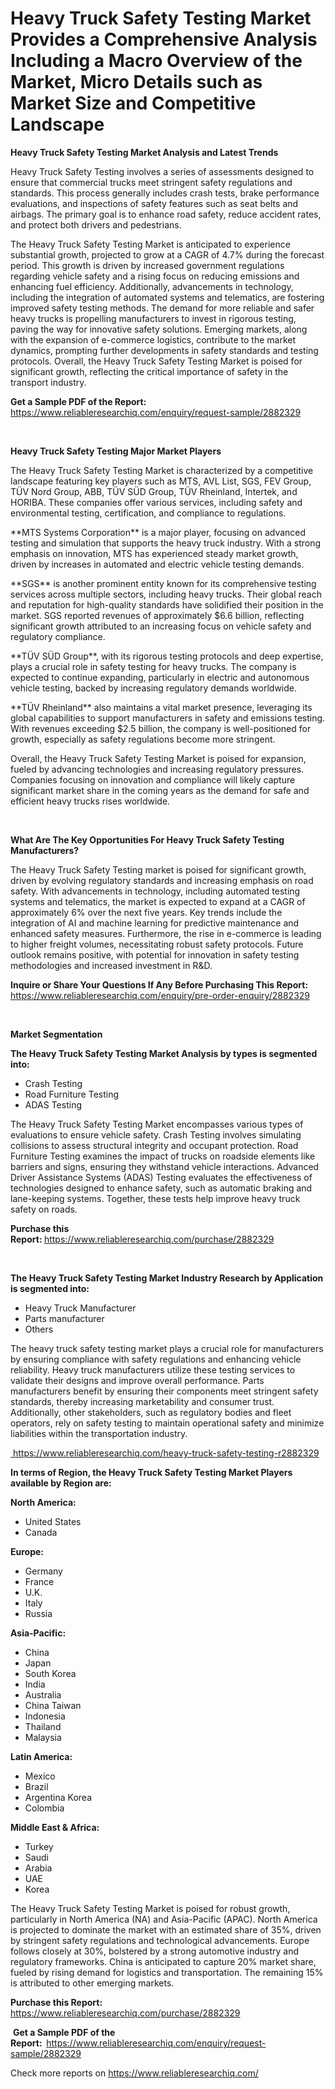 <p><h1>Heavy Truck Safety Testing Market Provides a Comprehensive Analysis Including a Macro Overview of the Market, Micro Details such as Market Size and Competitive Landscape</h1></p><p><strong>Heavy Truck Safety Testing Market Analysis and Latest Trends</strong></p>
<p><p>Heavy Truck Safety Testing involves a series of assessments designed to ensure that commercial trucks meet stringent safety regulations and standards. This process generally includes crash tests, brake performance evaluations, and inspections of safety features such as seat belts and airbags. The primary goal is to enhance road safety, reduce accident rates, and protect both drivers and pedestrians.</p><p>The Heavy Truck Safety Testing Market is anticipated to experience substantial growth, projected to grow at a CAGR of 4.7% during the forecast period. This growth is driven by increased government regulations regarding vehicle safety and a rising focus on reducing emissions and enhancing fuel efficiency. Additionally, advancements in technology, including the integration of automated systems and telematics, are fostering improved safety testing methods. The demand for more reliable and safer heavy trucks is propelling manufacturers to invest in rigorous testing, paving the way for innovative safety solutions. Emerging markets, along with the expansion of e-commerce logistics, contribute to the market dynamics, prompting further developments in safety standards and testing protocols. Overall, the Heavy Truck Safety Testing Market is poised for significant growth, reflecting the critical importance of safety in the transport industry.</p></p>
<p><strong>Get a Sample PDF of the Report:&nbsp;</strong> <a href="https://www.reliableresearchiq.com/enquiry/request-sample/2882329?utm_campaign=2299&utm_medium=2&utm_source=Github&utm_content=ia&utm_term=13032025&utm_id=heavy-truck-safety-testing">https://www.reliableresearchiq.com/enquiry/request-sample/2882329</a></p>
<p>&nbsp;</p>
<p><strong>Heavy Truck Safety Testing Major Market Players</strong></p>
<p><p>The Heavy Truck Safety Testing Market is characterized by a competitive landscape featuring key players such as MTS, AVL List, SGS, FEV Group, TÜV Nord Group, ABB, TÜV SÜD Group, TÜV Rheinland, Intertek, and HORIBA. These companies offer various services, including safety and environmental testing, certification, and compliance to regulations.</p><p>**MTS Systems Corporation** is a major player, focusing on advanced testing and simulation that supports the heavy truck industry. With a strong emphasis on innovation, MTS has experienced steady market growth, driven by increases in automated and electric vehicle testing demands. </p><p>**SGS** is another prominent entity known for its comprehensive testing services across multiple sectors, including heavy trucks. Their global reach and reputation for high-quality standards have solidified their position in the market. SGS reported revenues of approximately $6.6 billion, reflecting significant growth attributed to an increasing focus on vehicle safety and regulatory compliance.</p><p>**TÜV SÜD Group**, with its rigorous testing protocols and deep expertise, plays a crucial role in safety testing for heavy trucks. The company is expected to continue expanding, particularly in electric and autonomous vehicle testing, backed by increasing regulatory demands worldwide. </p><p>**TÜV Rheinland** also maintains a vital market presence, leveraging its global capabilities to support manufacturers in safety and emissions testing. With revenues exceeding $2.5 billion, the company is well-positioned for growth, especially as safety regulations become more stringent.</p><p>Overall, the Heavy Truck Safety Testing Market is poised for expansion, fueled by advancing technologies and increasing regulatory pressures. Companies focusing on innovation and compliance will likely capture significant market share in the coming years as the demand for safe and efficient heavy trucks rises worldwide.</p></p>
<p>&nbsp;</p>
<p><strong>What Are The Key Opportunities For Heavy Truck Safety Testing Manufacturers?</strong></p>
<p><p>The Heavy Truck Safety Testing market is poised for significant growth, driven by evolving regulatory standards and increasing emphasis on road safety. With advancements in technology, including automated testing systems and telematics, the market is expected to expand at a CAGR of approximately 6% over the next five years. Key trends include the integration of AI and machine learning for predictive maintenance and enhanced safety measures. Furthermore, the rise in e-commerce is leading to higher freight volumes, necessitating robust safety protocols. Future outlook remains positive, with potential for innovation in safety testing methodologies and increased investment in R&D.</p></p>
<p><strong>Inquire or Share Your Questions If Any Before Purchasing This Report:</strong> <a href="https://www.reliableresearchiq.com/enquiry/pre-order-enquiry/2882329?utm_campaign=2299&utm_medium=2&utm_source=Github&utm_content=ia&utm_term=13032025&utm_id=heavy-truck-safety-testing">https://www.reliableresearchiq.com/enquiry/pre-order-enquiry/2882329</a></p>
<p>&nbsp;</p>
<p><strong>Market Segmentation</strong></p>
<p><strong>The Heavy Truck Safety Testing Market Analysis by types is segmented into:</strong></p>
<p><ul><li>Crash Testing</li><li>Road Furniture Testing</li><li>ADAS Testing</li></ul></p>
<p><p>The Heavy Truck Safety Testing Market encompasses various types of evaluations to ensure vehicle safety. Crash Testing involves simulating collisions to assess structural integrity and occupant protection. Road Furniture Testing examines the impact of trucks on roadside elements like barriers and signs, ensuring they withstand vehicle interactions. Advanced Driver Assistance Systems (ADAS) Testing evaluates the effectiveness of technologies designed to enhance safety, such as automatic braking and lane-keeping systems. Together, these tests help improve heavy truck safety on roads.</p></p>
<p><strong>Purchase this Report:&nbsp;</strong><a href="https://www.reliableresearchiq.com/purchase/2882329?utm_campaign=2299&utm_medium=2&utm_source=Github&utm_content=ia&utm_term=13032025&utm_id=heavy-truck-safety-testing">https://www.reliableresearchiq.com/purchase/2882329</a></p>
<p>&nbsp;</p>
<p><strong>The Heavy Truck Safety Testing Market Industry Research by Application is segmented into:</strong></p>
<p><ul><li>Heavy Truck Manufacturer</li><li>Parts manufacturer</li><li>Others</li></ul></p>
<p><p>The heavy truck safety testing market plays a crucial role for manufacturers by ensuring compliance with safety regulations and enhancing vehicle reliability. Heavy truck manufacturers utilize these testing services to validate their designs and improve overall performance. Parts manufacturers benefit by ensuring their components meet stringent safety standards, thereby increasing marketability and consumer trust. Additionally, other stakeholders, such as regulatory bodies and fleet operators, rely on safety testing to maintain operational safety and minimize liabilities within the transportation industry.</p></p>
<p><a href="https://www.reliableresearchiq.com/heavy-truck-safety-testing-r2882329?utm_campaign=2299&utm_medium=2&utm_source=Github&utm_content=ia&utm_term=13032025&utm_id=heavy-truck-safety-testing">&nbsp;https://www.reliableresearchiq.com/heavy-truck-safety-testing-r2882329</a></p>
<p><strong>In terms of Region, the Heavy Truck Safety Testing Market Players available by Region are:</strong></p>
<p>
    <p> <strong> North America: </strong>
        <ul>
            <li>United States</li>
            <li>Canada</li>
        </ul>
        </p> 
    <p> <strong> Europe: </strong>
        <ul>
            <li>Germany</li>
            <li>France</li>
            <li>U.K.</li>
            <li>Italy</li>
            <li>Russia</li>
        </ul>
        </p> 
    <p> <strong> Asia-Pacific: </strong>
        <ul>
            <li>China</li>
            <li>Japan</li>
            <li>South Korea</li>
            <li>India</li>
            <li>Australia</li>
            <li>China Taiwan</li>
            <li>Indonesia</li>
            <li>Thailand</li>
            <li>Malaysia</li>
        </ul>
        </p> 
    <p> <strong> Latin America: </strong>
        <ul>
            <li>Mexico</li>
            <li>Brazil</li>
            <li>Argentina Korea</li>
            <li>Colombia</li>
        </ul>
        </p> 
    <p> <strong> Middle East & Africa: </strong>
        <ul>
            <li>Turkey</li>
            <li>Saudi</li>
            <li>Arabia</li>
            <li>UAE</li>
            <li>Korea</li>
        </ul>
    </p>
    </p>
<p><p>The Heavy Truck Safety Testing Market is poised for robust growth, particularly in North America (NA) and Asia-Pacific (APAC). North America is projected to dominate the market with an estimated share of 35%, driven by stringent safety regulations and technological advancements. Europe follows closely at 30%, bolstered by a strong automotive industry and regulatory frameworks. China is anticipated to capture 20% market share, fueled by rising demand for logistics and transportation. The remaining 15% is attributed to other emerging markets.</p></p>
<p><strong>Purchase this Report: </strong><a href="https://www.reliableresearchiq.com/purchase/2882329?utm_campaign=2299&utm_medium=2&utm_source=Github&utm_content=ia&utm_term=13032025&utm_id=heavy-truck-safety-testing">https://www.reliableresearchiq.com/purchase/2882329</a></p>
<p>&nbsp;<strong>Get a Sample PDF of the Report:&nbsp;&nbsp;</strong><a href="https://www.reliableresearchiq.com/enquiry/request-sample/2882329?utm_campaign=2299&utm_medium=2&utm_source=Github&utm_content=ia&utm_term=13032025&utm_id=heavy-truck-safety-testing">https://www.reliableresearchiq.com/enquiry/request-sample/2882329</a></p>
<p><strong></strong></p>
<p>Check more reports on <a href="https://www.reliableresearchiq.com/?utm_campaign=2299&utm_medium=2&utm_source=Github&utm_content=ia&utm_term=13032025&utm_id=heavy-truck-safety-testing">https://www.reliableresearchiq.com/</a></p>
